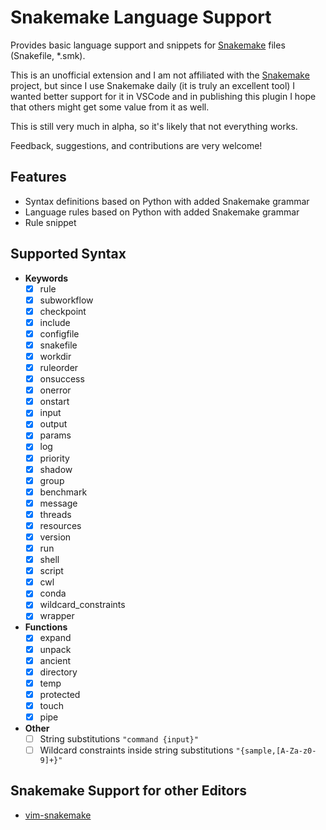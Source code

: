 # Snakemake Language Support

Provides basic language support and snippets for [Snakemake](https://snakemake.readthedocs.io) files (Snakefile, *.smk).

This is an unofficial extension and I am not affiliated with the [Snakemake](https://snakemake.readthedocs.io) project, but since I use Snakemake daily (it is truly an excellent tool) I wanted better support for it in VSCode and in publishing this plugin I hope that others might get some value from it as well.

This is still very much in alpha, so it's likely that not everything works.

Feedback, suggestions, and contributions are very welcome!

## Features

- Syntax definitions based on Python with added Snakemake grammar
- Language rules based on Python with added Snakemake grammar
- Rule snippet

## Supported Syntax

- **Keywords**
  <!-- Rule types -->
  - [x] rule
  - [x] subworkflow
  - [x] checkpoint
  <!-- Configs -->
  - [x] include
  - [x] configfile
  - [x] snakefile
  - [x] workdir
  - [x] ruleorder
  - [x] onsuccess
  - [x] onerror
  - [x] onstart
  <!-- Rule Parameters -->
  - [x] input
  - [x] output
  - [x] params
  - [x] log
  - [x] priority
  - [x] shadow
  - [x] group
  - [x] benchmark
  - [x] message
  - [x] threads
  - [x] resources
  - [x] version
  - [x] run
  - [x] shell
  - [x] script
  - [x] cwl
  - [x] conda
  - [x] wildcard_constraints
  - [x] wrapper
- **Functions**
  - [x] expand
  - [x] unpack
  - [x] ancient
  - [x] directory
  - [x] temp
  - [x] protected
  - [x] touch
  - [x] pipe
- **Other**
  - [ ] String substitutions `"command {input}"`
  - [ ] Wildcard constraints inside string substitutions `"{sample,[A-Za-z0-9]+}"`

<!--
- **Parameters**
  - [ ] threads
  - [ ] memory
-->

## Snakemake Support for other Editors

- [vim-snakemake](https://github.com/ivan-krukov/vim-snakemake)
